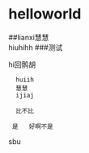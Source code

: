 # helloworld
##lianxi慧慧                
hiuhihh
###测试


  hi回鹘胡  
      
      huiih
      慧慧
      ijiaj
      
      比不比
		
	 是   好啊不是
   sbu
   
   
